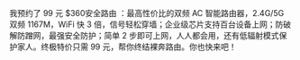 我预约了 99 元 $360安全路由 ：最高性价比的双频 AC 智能路由器，2.4G/5G 双频 1167M，WiFi 快 3 倍，信号轻松穿墙；企业级芯片支持百台设备上网；防破解防蹭网，最强安全防护；简单 2 步即可上网，人人都会用，还有低辐射模式保护家人。终极特价只需 99 元，帮你终结裸奔路由。你也快来吧！   ​​​​